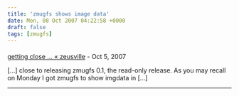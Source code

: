 ```yaml
---
title: 'zmugfs shows image data'
date: Mon, 08 Oct 2007 04:22:58 +0000
draft: false
tags: [zmugfs]
---
```



#### 
[getting close &#8230; &laquo; zeusville](http://zeusville.wordpress.com/2007/10/12/getting-close/ "") - <time datetime="2007-10-12 00:32:05">Oct 5, 2007</time>

\[...\] close to releasing zmugfs 0.1, the read-only release. As you may recall on Monday I got zmugfs to show imgdata in \[...\]
<hr />
